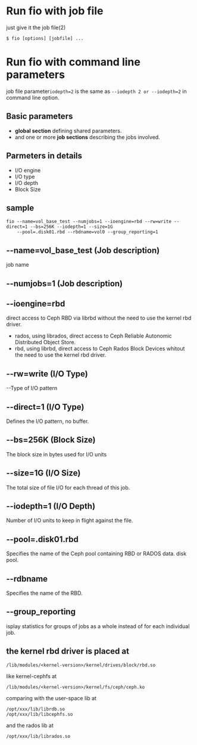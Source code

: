 # Run fio with job file
just give it the job file(2)
```
$ fio [options] [jobfile] ...
```

# Run fio with command line parameters

job file parameter`iodepth=2` is the same as `--iodepth 2 or --iodepth=2` in command line option.

## Basic parameters
- **global section** defining shared parameters.
- and one or more **job sections** describing the jobs involved. 

## Parmeters in details
- I/O engine
- I/O type
- I/O depth
- Block Size

## sample
```
fio --name=vol_base_test --numjobs=1 --ioengine=rbd --rw=write --direct=1 --bs=256K --iodepth=1 --size=1G
    --pool=.disk01.rbd --rbdname=vol0 --group_reporting=1
```
## --name=vol_base_test (Job description)
job name

## --numjobs=1 (Job description)

## --ioengine=rbd
direct access to Ceph RBD via librbd without the need to use the kernel rbd driver.
 
- rados, using librados, direct access to Ceph Reliable Autonomic Distributed Object Store.
- rbd, using librbd, direct access to Ceph Rados Block Devices whitout the need to use the kernel rbd driver. 
 
## --rw=write (I/O Type)
--Type of I/O pattern

## --direct=1 (I/O Type)
Defines the I/O pattern, no buffer.

## --bs=256K (Block Size)
The block size in bytes used for I/O units

## --size=1G (I/O Size)
The total size of file I/O for each thread of this job.

## --iodepth=1 (I/O Depth)
Number of I/O units to keep in flight against the file.

## --pool=.disk01.rbd 
Specifies the name of the Ceph pool containing RBD or RADOS data. disk pool.

## --rdbname
Specifies the name of the RBD.

## --group_reporting
isplay statistics for groups of jobs as a whole instead of for each individual job.


## the kernel rbd driver is placed at
```
/lib/modules/<kernel-version>/kernel/drives/block/rbd.so
```
like kernel-cephfs at
```
/lib/modules/<kernel-version>/kernel/fs/ceph/ceph.ko
```
comparing with the user-space lib at
```
/opt/xxx/lib/librdb.so
/opt/xxx/lib/libcephfs.so
```
and the rados lib at
```
/opt/xxx/lib/librados.so
```
